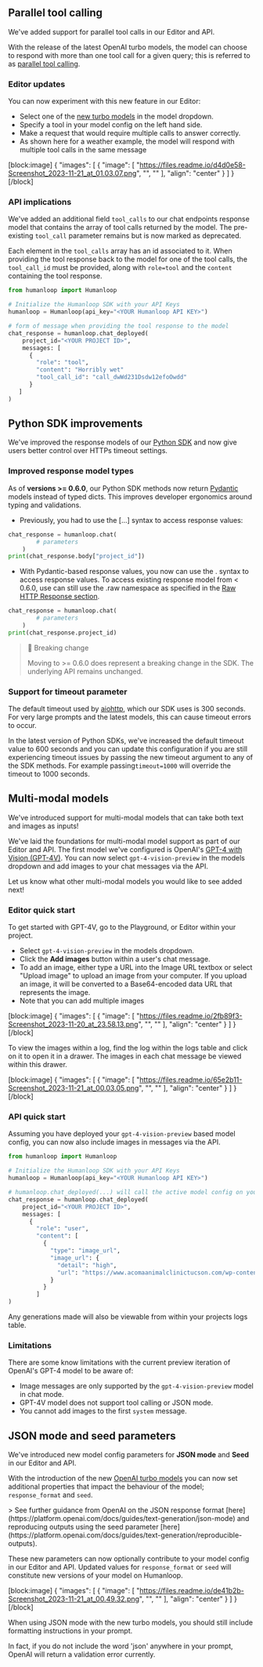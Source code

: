 ## Parallel tool calling

We've added support for parallel tool calls in our Editor and API.

With the release of the latest OpenAI turbo models, the model can choose to respond with more than one tool call for a given query; this is referred to as [parallel tool calling](https://platform.openai.com/docs/guides/function-calling/parallel-function-calling).

### Editor updates

You can now experiment with this new feature in our Editor:

- Select one of the [new turbo models](https://docs.humanloop.com/changelog/gpt4-turbo-preview) in the model dropdown.
- Specify a tool in your model config on the left hand side.
- Make a request that would require multiple calls to answer correctly.
- As shown here for a weather example, the model will respond with multiple tool calls in the same message

[block:image]
{
  "images": [
    {
      "image": [
        "https://files.readme.io/d4d0e58-Screenshot_2023-11-21_at_01.03.07.png",
        "",
        ""
      ],
      "align": "center"
    }
  ]
}
[/block]


### API implications

We've added an additional field  `tool_calls` to our chat endpoints response model that contains the array of tool calls returned by the model. The pre-existing `tool_call` parameter remains but is now marked as deprecated. 

Each element in the `tool_calls` array has an id associated to it. When providing the tool response back to the model for one of the tool calls, the `tool_call_id` must be provided, along with `role=tool` and the `content` containing the tool response.

```python
from humanloop import Humanloop

# Initialize the Humanloop SDK with your API Keys
humanloop = Humanloop(api_key="<YOUR Humanloop API KEY>")

# form of message when providing the tool response to the model
chat_response = humanloop.chat_deployed(
    project_id="<YOUR PROJECT ID>",
  	messages: [
      {
        "role": "tool",
        "content": "Horribly wet"
        "tool_call_id": "call_dwWd231Dsdw12efoOwdd"
      }
   ]
) 
```

## Python SDK improvements

We've improved the response models of our [Python SDK](https://github.com/humanloop/humanloop-python#raw-http-response) and now give users better control over HTTPs timeout settings. 

### Improved response model types

As of **versions >= 0.6.0**, our Python SDK methods now return [Pydantic](https://docs.pydantic.dev/latest/) models instead of typed dicts. This improves developer ergonomics around typing and validations.

- Previously, you had to use the [...] syntax to access response values:

```python
chat_response = humanloop.chat(  
        # parameters  
    )  
print(chat_response.body["project_id"])
```

- With Pydantic-based response values, you now can use the . syntax to access response values. To access existing response model from \< 0.6.0, use can still use the .raw namespace as specified in the [Raw HTTP Response section](https://github.com/humanloop/humanloop-python#raw-http-response).

```python
chat_response = humanloop.chat(
        # parameters
    )
print(chat_response.project_id)
```

> 🚧 Breaking change
> 
> Moving to >= 0.6.0 does represent a breaking change in the SDK. The underlying API remains unchanged.

### Support for timeout parameter

The default timeout used by [aiohttp](https://docs.aiohttp.org/en/stable/), which our SDK uses is 300 seconds. For very large prompts and the latest models, this can cause timeout errors to occur.

In the latest  version of Python SDKs, we've increased the default timeout value to 600 seconds and you can update this configuration if you are still experiencing timeout issues by passing the new timeout argument to any of the SDK methods. For example passing`timeout=1000` will override the timeout to 1000 seconds.

## Multi-modal models

We've introduced support for multi-modal models that can take both text and images as inputs!

We've laid the foundations for multi-modal model support as part of our Editor and API. The first model we've configured is OpenAI's [GPT-4 with Vision (GPT-4V)](https://platform.openai.com/docs/guides/vision/vision). You can now select `gpt-4-vision-preview` in the models dropdown and add images to your chat messages via the API.

Let us know what other multi-modal models you would like to see added next!

### Editor quick start

To get started with GPT-4V, go to the Playground, or Editor within your project.

- Select `gpt-4-vision-preview` in the models dropdown.
- Click the **Add images** button within a user's chat message.
- To add an image, either type a URL into the Image URL textbox or select "Upload image" to upload an image from your computer. If you upload an image, it will be converted to a Base64-encoded data URL that represents the image.
- Note that you can add multiple images

[block:image]
{
  "images": [
    {
      "image": [
        "https://files.readme.io/2fb89f3-Screenshot_2023-11-20_at_23.58.13.png",
        "",
        ""
      ],
      "align": "center"
    }
  ]
}
[/block]


To view the images within a log, find the log within the logs table and click on it to open it in a drawer. The images in each chat message be viewed within this drawer.

[block:image]
{
  "images": [
    {
      "image": [
        "https://files.readme.io/65e2b11-Screenshot_2023-11-21_at_00.03.05.png",
        "",
        ""
      ],
      "align": "center"
    }
  ]
}
[/block]


### API quick start

Assuming you have deployed your `gpt-4-vision-preview` based model config, you can now also include images in messages via the API.

```python
from humanloop import Humanloop

# Initialize the Humanloop SDK with your API Keys
humanloop = Humanloop(api_key="<YOUR Humanloop API KEY>")

# humanloop.chat_deployed(...) will call the active model config on your project.
chat_response = humanloop.chat_deployed(
    project_id="<YOUR PROJECT ID>",
  	messages: [
      {
        "role": "user",
        "content": [
          {
            "type": "image_url",
            "image_url": {
              "detail": "high",
              "url": "https://www.acomaanimalclinictucson.com/wp-content/uploads/2020/04/AdobeStock_288690671-scaled.jpeg"
            }
          }
        ]
) 
```

Any generations made will also be viewable from within your projects logs table.

### Limitations

There are some know limitations with the current preview iteration of OpenAI's GPT-4 model to be aware of: 

- Image messages are only supported by the `gpt-4-vision-preview` model in chat mode.
- GPT-4V model does not support tool calling or JSON mode.
- You cannot add images to the first `system` message.

## JSON mode and seed parameters

We've introduced new model config parameters for **JSON mode** and **Seed** in our Editor and API.

With the introduction of the new [OpenAI turbo models](https://docs.humanloop.com/changelog/gpt4-turbo-preview) you can now set additional properties that impact the behaviour of the model; `response_format` and `seed`.

<Note title="Further details"> 
> 
See further guidance from OpenAI on the JSON response format [here](https://platform.openai.com/docs/guides/text-generation/json-mode) and reproducing outputs using the seed parameter [here](https://platform.openai.com/docs/guides/text-generation/reproducible-outputs).
</Note>

These new parameters can now optionally contribute to your model config in our Editor and API. Updated values for `response_format` or `seed` will constitute new versions of your model on Humanloop.

[block:image]
{
  "images": [
    {
      "image": [
        "https://files.readme.io/de41b2b-Screenshot_2023-11-21_at_00.49.32.png",
        "",
        ""
      ],
      "align": "center"
    }
  ]
}
[/block]


<Warning title="JSON mode prompts">
When using JSON mode with the new turbo models, you should still include formatting instructions in your prompt.

In fact, if you do not include the word 'json' anywhere in your prompt, OpenAI will return a validation error currently.
</Warning>
